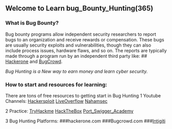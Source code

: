 ## Welcome to Learn bug_Bounty_Hunting(365)
### **What is Bug Bounty?**
Bug bounty programs allow independent security researchers to report bugs to an organization and receive rewards or compensation. These bugs are usually security exploits and vulnerabilities, though they can also include process issues, hardware flaws, and so on.
The reports are typically made through a program run by an independent third party like: ## [Hackerone](https://www.hackerone.com/) and [BugCrowd](https://www.bugcrowd.com/).

*Bug Hunting is a New way to earn money and learn cyber security.*

### How to start and resources for learning:
 There are tons of free resources to getting start in Bug Hunting
  1 Youtube Channels:
          [Hackersploit](https://www.youtube.com/c/HackerSploit)
          [LiveOverflow](https://www.youtube.com/c/LiveOverflow)
          [Nahamsec](https://www.youtube.com/c/Nahamsec)
 
 
 2 Practice:
        [TryHackme](https://tryhackme.com)
        [HackTheBox](https://hackthebox.com)
        [Port_Swigger_Academy](https://portswigger.net/web-security)
        
  3 Bug Hunting Platforms:
      ###hackerone.com
      ###Bugcrowd.com
      ###[Intigiti](https://www.intigriti.com/)
      
      
      



